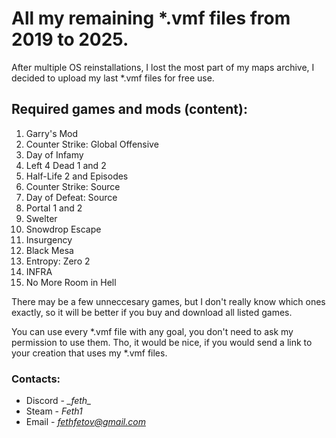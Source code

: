 # All my remaining **\*.vmf** files from 2019 to 2025.
After multiple OS reinstallations, I lost the most part of my maps archive, I decided to upload my last *.vmf files
for free use.
## Required games and mods (content):
1. Garry's Mod
2. Counter Strike: Global Offensive
3. Day of Infamy
4. Left 4 Dead 1 and 2
5. Half-Life 2 and Episodes
6. Counter Strike: Source
7. Day of Defeat: Source
8. Portal 1 and 2
9. Swelter
10. Snowdrop Escape
11. Insurgency
12. Black Mesa
13. Entropy: Zero 2
14. INFRA
15. No More Room in Hell

There may be a few unneccesary  games, but I don't really know which ones exactly, so it will be better if you buy and download all listed games.

You can use every *.vmf file with any goal, you don't need to ask my permission to use them. Tho, it would be nice, if you would send a link to your creation that uses my *.vmf files.

### Contacts:
- Discord - *\_feth\_*
- Steam - *Feth1*
- Email - *fethfetov@gmail.com*
